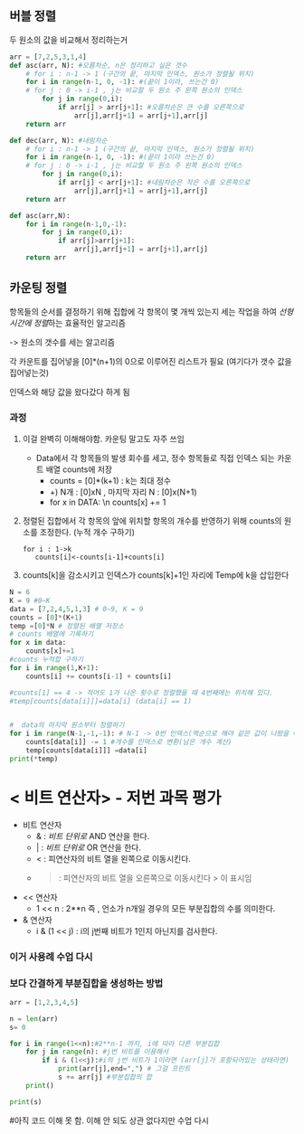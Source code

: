## 버블 정렬
두 원소의 값을 비교해서 정리하는거

```python
arr = [7,2,5,3,1,4]
def asc(arr, N): #오름차순, n은 정리하고 싶은 갯수
    # for i : n-1 -> 1 (구간의 끝, 마지막 인덱스, 원소가 정렬될 위치)
    for i in range(n-1, 0, -1): #(끝이 1이라, 쓰는건 0)
    # for j : 0 -> i-1 , j는 비교할 두 원소 주 왼쪽 원소의 인덱스
        for j in range(0,i):
            if arr[j] > arr[j+1]: #오름차순은 큰 수를 오른쪽으로
                arr[j],arr[j+1] = arr[j+1],arr[j]
    return arr

def dec(arr, N): #내림차순
    # for i : n-1 -> 1 (구간의 끝, 마지막 인덱스, 원소가 정렬될 위치)
    for i in range(n-1, 0, -1): #(끝이 1이라 쓰는건 0)
    # for j : 0 -> i-1 , j는 비교할 두 원소 주 왼쪽 원소의 인덱스
        for j in range(0,i):
            if arr[j] < arr[j+1]: #내림차순은 작은 수를 오른쪽으로
                arr[j],arr[j+1] = arr[j+1],arr[j]
    return arr

```

```py
def asc(arr,N):
    for i in range(n-1,0,-1):
        for j in range(0,i):
            if arr[j]>arr[j+1]:
                arr[j],arr[j+1] = arr[j+1],arr[j]
    return arr
```

## 카운팅 정렬

항목들의 순서를 결정하기 위해 집합에 각 항목이 몇 개씩 있는지 세는 작업을 하여 *선형 시간에 정렬*하는 효율적인 알고리즘

-> 원소의 갯수를 세는 알고리즘

각 카운트를 집어넣을 [0]*(n+1)의 0으로 이루어진 리스트가 필요 (여기다가 갯수 값을 집어넣는것)

인덱스와 해당 값을 왔다갔다 하게 됨

### 과정

1) 이걸 완벽히 이해해야함. 카운팅 말고도 자주 쓰임
   - Data에서 각 항목들의 발생 회수를 세고, 정수 항목들로 직접 인덱스 되는 카운트 배열 counts에 저장
     - counts = [0]*(k+1) : k는 최대 정수
     - +) N개 : [0]xN , 마지막 자리 N : [0]x(N+1)
     - for x in DATA: \n counts[x] += 1

2) 정렬된 집합에서 각 항목의 앞에 위치할 항목의 개수를 반영하기 위해 counts의 원소를 조정한다. (누적 개수 구하기)
     ```sudo
    for i : 1->k
        counts[i]<-counts[i-1]+counts[i]
    ```

3) counts[k]을 감소시키고 인덱스가 counts[k]+1인 자리에 Temp에 k을 삽입한다

```python
N = 6
K = 9 #0~K
data = [7,2,4,5,1,3] # 0~9, K = 9
counts = [0]*(K+1)
temp =[0]*N # 정렬된 배열 저장소
# counts 배열에 기록하기
for x in data:
    counts[x]+=1
#counts 누적합 구하기
for i in range(1,K+1):
    counts[i] += counts[i-1] + counts[i]

#counts[1] == 4 -> 적어도 1가 나온 횟수로 정렬했을 때 4번째에는 위치해 있다. 
#temp[counts[data[i]]]=data[i] (data[i] == 1)


#  data의 마지막 원소부터 정렬하기
for i in range(N-1,-1,-1): # N-1 -> 0번 인덱스(역순으로 해야 같은 값이 나왔을 때 리스트를 관리할 수 있음, 같은 숫자는 거꾸로 들어감. 좌표 같은 거면 문제가 생김)
    counts[data[i]] -= 1 #개수를 인덱스로 변환(남은 개수 계산)
    temp[counts[data[i]]] =data[i]
print(*temp)
```

#  < 비트 연산자> - 저번 과목 평가

- 비트 연산자
  - & : *비트 단위로* AND 연산을 한다.
  - | : *비트 단위로* OR 연산을 한다.
  - < : 피연산자의 비트 열을 왼쪽으로 이동시킨다.
  - > : 피연산자의 비트 열을 오른쪽으로 이동시킨다 > 이 표시임 
- << 연산자
  - 1 << n : 2**n 즉 , 언소가 n개일 경우의 모든 부분집합의 수를 의미한다.
- & 연산자
  - i & (1 << j) : i의 j번째 비트가 1인지 아닌지를 검사한다.

### 이거 사용례 수업 다시 

### 보다 간결하게 부분집합을 생성하는 방법

```python
arr = [1,2,3,4,5]

n = len(arr)
s= 0

for i in range(1<<n):#2**n-1 까지, i에 따라 다른 부분집합
    for j in range(n): #j번 비트를 이용해서 
        if i & (1<<j):#i의 j번 비트가 1이라면 (arr[j]가 포함되어있는 상태라면)
            print(arr[j],end=",") # 그걸 프린트 
            s += arr[j] #부분집합의 합
    print()

print(s)
```
#아직 코드 이해 못 함. 이해 안 되도 상관 없다지만 수업 다시
